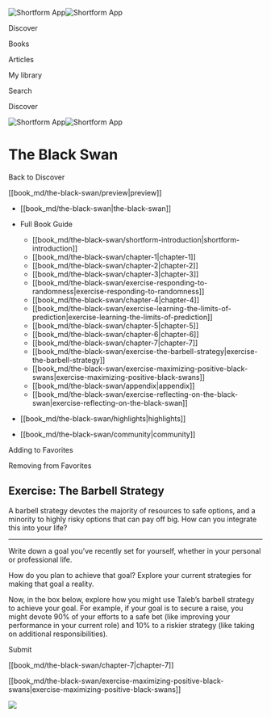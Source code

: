 ![Shortform App](/img/logo.36a2399e.svg)![Shortform App](/img/logo-dark.70c1b072.svg)

Discover

Books

Articles

My library

Search

Discover

![Shortform App](/img/logo.36a2399e.svg)![Shortform App](/img/logo-dark.70c1b072.svg)

# The Black Swan

Back to Discover

[[book_md/the-black-swan/preview|preview]]

  * [[book_md/the-black-swan|the-black-swan]]
  * Full Book Guide

    * [[book_md/the-black-swan/shortform-introduction|shortform-introduction]]
    * [[book_md/the-black-swan/chapter-1|chapter-1]]
    * [[book_md/the-black-swan/chapter-2|chapter-2]]
    * [[book_md/the-black-swan/chapter-3|chapter-3]]
    * [[book_md/the-black-swan/exercise-responding-to-randomness|exercise-responding-to-randomness]]
    * [[book_md/the-black-swan/chapter-4|chapter-4]]
    * [[book_md/the-black-swan/exercise-learning-the-limits-of-prediction|exercise-learning-the-limits-of-prediction]]
    * [[book_md/the-black-swan/chapter-5|chapter-5]]
    * [[book_md/the-black-swan/chapter-6|chapter-6]]
    * [[book_md/the-black-swan/chapter-7|chapter-7]]
    * [[book_md/the-black-swan/exercise-the-barbell-strategy|exercise-the-barbell-strategy]]
    * [[book_md/the-black-swan/exercise-maximizing-positive-black-swans|exercise-maximizing-positive-black-swans]]
    * [[book_md/the-black-swan/appendix|appendix]]
    * [[book_md/the-black-swan/exercise-reflecting-on-the-black-swan|exercise-reflecting-on-the-black-swan]]
  * [[book_md/the-black-swan/highlights|highlights]]
  * [[book_md/the-black-swan/community|community]]



Adding to Favorites 

Removing from Favorites 

## Exercise: The Barbell Strategy

A barbell strategy devotes the majority of resources to safe options, and a minority to highly risky options that can pay off big. How can you integrate this into your life?

* * *

Write down a goal you’ve recently set for yourself, whether in your personal or professional life.

How do you plan to achieve that goal? Explore your current strategies for making that goal a reality.

Now, in the box below, explore how you might use Taleb’s barbell strategy to achieve your goal. For example, if your goal is to secure a raise, you might devote 90% of your efforts to a safe bet (like improving your performance in your current role) and 10% to a riskier strategy (like taking on additional responsibilities).

Submit 

[[book_md/the-black-swan/chapter-7|chapter-7]]

[[book_md/the-black-swan/exercise-maximizing-positive-black-swans|exercise-maximizing-positive-black-swans]]

![](https://bat.bing.com/action/0?ti=56018282&Ver=2&mid=82635090-0b00-4ae3-9a7a-b34a199b83b3&sid=1711133063fa11eebdec89a8b8ae3bbc&vid=171147a063fa11eea7440fcfeb230d96&vids=0&msclkid=N&pi=0&lg=en-US&sw=800&sh=600&sc=24&nwd=1&tl=Shortform%20%7C%20The%20Black%20Swan&p=https%3A%2F%2Fwww.shortform.com%2Fapp%2Fbook%2Fthe-black-swan%2Fexercise-the-barbell-strategy&r=&lt=374&evt=pageLoad&sv=1&rn=643243)
